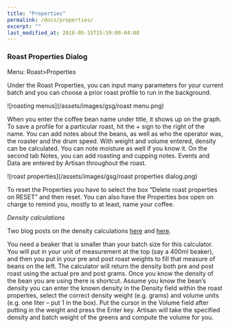 ```yaml
---
title: "Properties"
permalink: /docs/properties/
excerpt: ""
last_modified_at: 2018-05-15T15:59:00-04:00
---
```

### Roast Properties Dialog

Menu: Roast>Properties

Under the Roast Properties, you can input many parameters for your current batch and you can choose a prior roast profile to run in the background.

![roasting menus](/assets/images/gsg/roast menu.png)

When you enter the coffee bean name under title, it shows up on the graph.  To save a profile for a particular roast, hit the + sign to the right of the name.  You can add notes about the beans, as well as who the operator was, the roaster and the drum speed.  With weight and volume entered, density can be calculated.  You can note moisture as well if you know it.  On the second tab Notes, you can add roasting and cupping notes.  Events and Data are entered by Artisan throughout the roast.  

![roast properties](/assets/images/gsg/roast properties dialog.png)

To reset the Properties you have to select the box “Delete roast properties on RESET” and then reset. You can also have the Properties box open on charge to remind you, mostly to at least, name your coffee.

*Density calculations*

Two blog posts on the density calculations [here](
https://artisan-roasterscope.blogspot.de/2014/11/batch-volume-and-bean-density.html) and [here](http://kostverlorenvaart.blogspot.nl/2014/12/lose-weight-gain-volume-about-coffee.html).

You need a beaker that is smaller than your batch size for this calculator.  You will put in your unit of measurement at the top (say a 400ml beaker), and then you put in your pre and post roast weights to fill that measure of beans on the left. The calculator will return the density both pre and post roast using the actual pre and post grams.   Once you know the density of the bean you are using there is shortcut. Assume you know the bean’s density you can enter the known density in the Density field within the roast properties, select the correct density weight (e.g. grams) and volume units (e.g. one liter – put 1 in the box).  Put the cursor in the Volume field after putting in the weight and press the Enter key. Artisan will take the specified density and batch weight of the greens and compute the volume for you.
